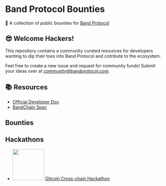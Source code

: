 # Band Protocol Bounties
🎁 A collection of public bounties for [Band Protocol](https://bandprotocol.com)

## 😎 Welcome Hackers!

This repository contains a cummunity curated resources for developers wanting to dip their toes into Band Protocol and cotribute to the ecosystem.

Feel free to create a new issue and request for community funds! Submit your ideas over at [community@bandprotocol.com](mailto:community@bandprotocol.com).

## 📚 Resources

- [Official Developer Doc](https://docs.bandchain.org)
- [BandChain Spec](https://github.com/bandprotocol/bandchain/tree/master/spec)


## Bounties

## Hackathons

- <img src="https://c.gitcoin.co/gitcoin-cch-foreground-uncompressed.png" width="100" /> [Gitcoin Cross-chain Hackathon](https://gitcoin.co/hackathon/cross-chain)

